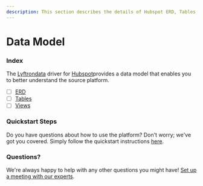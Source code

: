 ```yaml
---
description: This section describes the details of Hubspot ERD, Tables, and Views.
---
```


# Data Model

### Index

The  [Lyftrondata](https://www.lyftrondata.com/) driver for [Hubspot](https://www.lyftrondata.com/integration/marketing-analytics/hubspot/)provides a data model that enables you to better understand the source platform.

* [ ] [ERD](../../../marketing-analytics/hubspot/data-model/erd.md)
* [ ] [Tables](../../../marketing-analytics/hubspot/data-model/tables.md)
* [ ] [Views](../../../marketing-analytics/hubspot/data-model/views.md)

### Quickstart Steps

Do you have questions about how to use the platform? Don't worry; we've got you covered. Simply follow the quickstart instructions [here](../../../marketing-analytics/hubspot/quickstart-steps.md).

### Questions? <a href="#questions" id="questions"></a>

We're always happy to help with any other questions you might have! [Set up a meeting with our experts](https://www.lyftrondata.com/book-a-meeting/).

